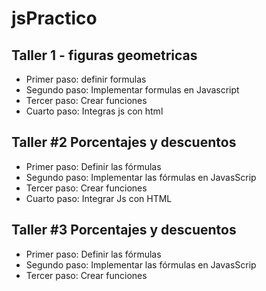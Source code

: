 # jsPractico

## Taller 1 - figuras geometricas

- Primer paso: definir formulas
- Segundo paso: Implementar formulas en Javascript
- Tercer paso: Crear funciones
- Cuarto paso: Integras js con html

## Taller #2 Porcentajes y descuentos

- Primer paso: Definir las fórmulas
- Segundo paso: Implementar las fórmulas en JavasScrip
- Tercer paso: Crear  funciones
- Cuarto paso: Integrar Js con HTML

## Taller #3 Porcentajes y descuentos

- Primer paso: Definir las fórmulas
- Segundo paso: Implementar las fórmulas en JavasScrip
- Tercer paso: Crear  funciones
